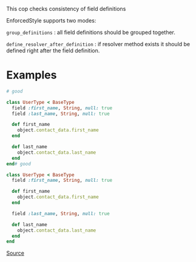 
This cop checks consistency of field definitions

EnforcedStyle supports two modes:

`group_definitions` : all field definitions should be grouped together.

`define_resolver_after_definition` : if resolver method exists it should
be defined right after the field definition.

# Examples

```ruby
# good

class UserType < BaseType
  field :first_name, String, null: true
  field :last_name, String, null: true

  def first_name
    object.contact_data.first_name
  end

  def last_name
    object.contact_data.last_name
  end
end# good

class UserType < BaseType
  field :first_name, String, null: true

  def first_name
    object.contact_data.first_name
  end

  field :last_name, String, null: true

  def last_name
    object.contact_data.last_name
  end
end
```

[Source](http://www.rubydoc.info/gems/rubocop/RuboCop/Cop/GraphQL/FieldDefinitions)